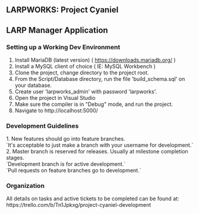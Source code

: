 # <h2>LARPWORKS: Project Cyaniel</h2>

<h2>LARP Manager Application</h2>

<h3>Setting up a Working Dev Environment</h3>

1. Install MariaDB (latest version) ( https://downloads.mariadb.org/ )
2. Install a MySQL client of choice ( IE: MySQL Workbench )
3. Clone the project, change directory to the project root.
4. From the Script/Database directory, run the file 'build_schema.sql' on your database.
5. Create user 'larpworks_admin' with password 'larpworks'.
6. Open the project in Visual Studio
7. Make sure the compiler is in "Debug" mode, and run the project.
8. Navigate to http://localhost:5000/

<h3>Development Guidelines</h3>
1. New features should go into feature branches.</br>
   `It's acceptable to just make a branch with your username for development.`
2. Master branch is reserved for releases. Usually at milestone completion stages.</br>
   `Development branch is for active development.`</br>
   `Pull requests on feature branches go to development.`

<h3>Organization</h3>
All details on tasks and active tickets to be completed can be found at:
https://trello.com/b/Tn1Jpkxg/project-cyaniel-development
